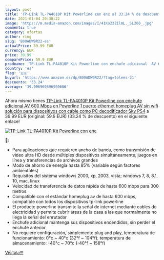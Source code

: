 ```yaml
---
layout: post
title: 'TP-Link TL-PA4010P Kit Powerline con enc al 33.24 % de descuento'
date: 2021-01-04 20:38:22
image: 'https://m.media-amazon.com/images/I/41Ko23ZIlmL._SL200_.jpg'
comments: true
category: ofertas
author: ring
slug: 'B00ADW9R22-es'
actualPrice: 39.99 EUR
currency: EUR
price: 39.99
comparePrice: 59.9 EUR
prodname: 'TP-Link TL-PA4010P Kit Powerline con enchufe adicional  AV 600 Mbps en Powerline  1 puerto ethernet  homeplug AV  sin wifi  solución para dispositivos con cable como PC  decodificador Sky  PS4'
country: 'es'
flag: '🇪🇸'
buyurl: 'https://www.amazon.es/dp/B00ADW9R22/?tag=tolees-21'
descuento: '33.24'
average: '39.996969696969686'
---
```


Ahora mismo tienes [TP-Link TL-PA4010P Kit Powerline con enchufe adicional  AV 600 Mbps en Powerline  1 puerto ethernet  homeplug AV  sin wifi  solución para dispositivos con cable como PC  decodificador Sky  PS4](https://www.amazon.es/dp/B00ADW9R22/?tag=tolees-21) a 39.99 EUR (original: 59.9 EUR) (33.24 %  de descuento) en el siguiente enlace!

[![TP-Link TL-PA4010P Kit Powerline con enc](https://m.media-amazon.com/images/I/41Ko23ZIlmL._SL200_.jpg)](https://www.amazon.es/dp/B00ADW9R22/?tag=tolees-21)

🔎:

- Para aplicaciones que requieren ancho de banda, como transmisión de video ultra HD desde múltiples dispositivos simultáneamente, juegos en línea y transferencias de archivos grandes
- Modo de ahorro de energía hasta 85% (variable según factores ambientales)
- Requisitos del sistema windows 2000, xp, 2003, vista; windows 7, 8, 8.1, 10, mac, linux
- Velocidad de transferencia de datos rápida de hasta 600 mbps para 300 metros
- Compatible con el estándar homeplug av de hasta 600 mbps, compatible con todos los dispositivos tp-link powerline
- El producto powerline transmite la señal de internet mediante cables de electricidad y permite cubrir áreas de la casa a las que normalmente no llega la señal del enrutador
- Enchufe adicional mantenga sus dispositivos encendidos, sin perder el enchufe anterior
- No requiere configuración, simplemente plug and play, temperatura de funcionamiento: 0°c ~ 40°c (32°f ~ 104°f); temperatura de almacenamiento: -40°c ~ 70°c (-40°f ~ 158°f)

[Visítala!!!](https://www.amazon.es/dp/B00ADW9R22/?tag=tolees-21)
